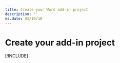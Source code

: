 ```yaml
---
title: Create your Word add-in project
description: ''
ms.date: 03/10/18
---
```



# Create your add-in project

[!INCLUDE[](../includes/word-tutorial-setup.md)]